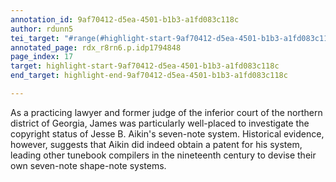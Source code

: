 ```yaml
---
annotation_id: 9af70412-d5ea-4501-b1b3-a1fd083c118c
author: rdunn5
tei_target: "#range(#highlight-start-9af70412-d5ea-4501-b1b3-a1fd083c118c, #highlight-end-9af70412-d5ea-4501-b1b3-a1fd083c118c)"
annotated_page: rdx_r8rn6.p.idp1794848
page_index: 17
target: highlight-start-9af70412-d5ea-4501-b1b3-a1fd083c118c
end_target: highlight-end-9af70412-d5ea-4501-b1b3-a1fd083c118c

---
```

As a practicing lawyer and former judge of the inferior court of the northern district of Georgia, James was particularly well-placed to investigate the copyright status of Jesse B. Aikin's seven-note system. Historical evidence, however, suggests that Aikin did indeed obtain a patent for his system, leading other tunebook compilers in the nineteenth century to devise their own seven-note shape-note systems.